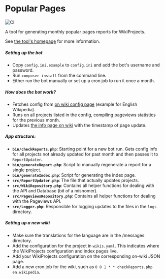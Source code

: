 Popular Pages
=============
![CI](https://github.com/wikimedia/popularpages/workflows/CI/badge.svg)

A tool for generating monthly popular pages reports for WikiProjects.

See [the tool's homepage](https://wikitech.wikimedia.org/wiki/Tool:Popular_Pages) for more information.

##### Setting up the bot
* Copy `config.ini.example` to `config.ini` and add the bot's username and password.
* Run `composer install` from the command line.
* Either run the bot manually or set up a cron job to run it once a month.

##### How does the bot work?
* Fetches config from [on wiki config page](https://en.wikipedia.org/wiki/User:Community_Tech_bot/Popular_pages_config.json) (example for English Wikipedia).
* Runs on all projects listed in the config, compiling pageviews statistics for the previous month.
* Updates [the info page on wiki](https://en.wikipedia.org/wiki/User:Community_Tech_bot/Popular_pages) with the timestamp of page update.

##### App structure:
* **`bin/checkReports.php`**: Starting point for a new bot run. Gets config info for all projects not already updated for past month and then passes it to `ReportUpdater`.
* **`bin/generateReport.php`**: Script to manually regenerate a report for a single project.
* **`bin/generateIndex.php`**: Script for generating the index page.
* **`src/ReportUpdater.php`**: The file that actually updates projects.
* **`src/WikiRepository.php`**: Contains all helper functions for dealing with the API and Database (bit of a misnomer).
* **`src/PageviewsRepository.php`**: Contains all helper functions for dealing with the Pageviews API.
* **`src/Logger.php`**: Responsible for logging updates to the files in the `logs` directory.

##### Setting up a new wiki
* Make sure the translations for the language are in the /messages directory.
* Add the configuration for the project in `wikis.yaml`. This indicates where the WikiProjects configuration and index pages live.
* Add your WikiProjects configuration on the corresponding on-wiki JSON page.
* Add a new cron job for the wiki, such as `0 0 1 * * checkReports.php en.wikipedia`.
